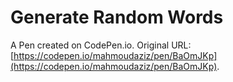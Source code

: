 # Generate Random Words

A Pen created on CodePen.io.
Original URL: [https://codepen.io/mahmoudaziz/pen/BaOmJKp](https://codepen.io/mahmoudaziz/pen/BaOmJKp).

